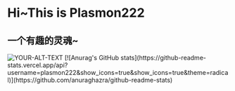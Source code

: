# Hi~This is Plasmon222

## 一个有趣的灵魂~


<picture>
 <source media="(prefers-color-scheme: dark)" srcset="https://bu.dusays.com/2023/05/12/645e45a3a55e1.jpg">
 <source media="(prefers-color-scheme: light)" srcset="https://bu.dusays.com/2023/05/12/645e45a3a55e1.jpg">
 <img alt="YOUR-ALT-TEXT" src="https://bu.dusays.com/2023/05/12/645e45a3a55e1.jpg">
</picture>
[![Anurag's GitHub stats](https://github-readme-stats.vercel.app/api?username=plasmon222&show_icons=true&show_icons=true&theme=radical)](https://github.com/anuraghazra/github-readme-stats)